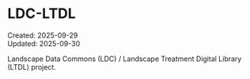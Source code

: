 # LDC-LTDL

Created: 2025-09-29  
Updated: 2025-09-30

Landscape Data Commons (LDC) / Landscape Treatment Digital Library (LTDL) project.